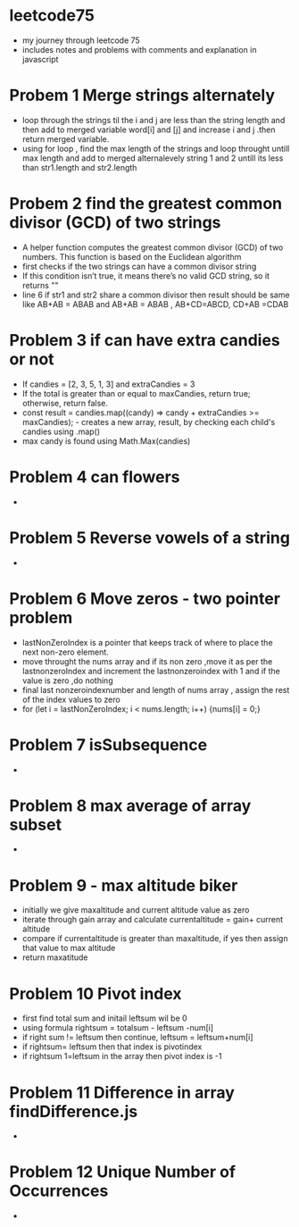 # leetcode75

- my journey through leetcode 75
- includes notes and problems with comments and explanation in javascript

# Probem 1 Merge strings alternately

- loop through the strings til the i and j are less than the string length and then add to merged variable word[i] and [j] and increase i and j .then return merged variable.
- using for loop , find the max length of the strings and loop throught untill max length and add to merged alternalevely string 1 and 2 untill its less than str1.length and str2.length

# Probem 2 find the greatest common divisor (GCD) of two strings

- A helper function computes the greatest common divisor (GCD) of two numbers. This function is based on the Euclidean algorithm
- first checks if the two strings can have a common divisor string
- If this condition isn’t true, it means there’s no valid GCD string, so it returns ""
- line 6 if str1 and str2 share a common divisor then result should be same like AB+AB = ABAB and AB+AB = ABAB , AB+CD=ABCD, CD+AB =CDAB

# Problem 3 if can have extra candies or not

- If candies = [2, 3, 5, 1, 3] and extraCandies = 3
- If the total is greater than or equal to maxCandies, return true; otherwise, return false.
- const result = candies.map((candy) => candy + extraCandies >= maxCandies); - creates a new array, result, by checking each child's candies using .map()
- max candy is found using Math.Max(candies)

# Problem 4 can flowers

-

# Problem 5 Reverse vowels of a string

-

# Problem 6 Move zeros - two pointer problem

- lastNonZeroIndex is a pointer that keeps track of where to place the next non-zero element.
- move throught the nums array and if its non zero ,move it as per the lastnonzeroIndex and increment the lastnonzeroindex with 1 and if the value is zero ,do nothing
- final last nonzeroindexnumber and length of nums array , assign the rest of the index values to zero
- for (let i = lastNonZeroIndex; i < nums.length; i++) {nums[i] = 0;}

# Problem 7 isSubsequence

-

# Problem 8 max average of array subset

-

# Problem 9 - max altitude biker

- initially we give maxaltitude and current altitude value as zero
- iterate through gain array and calculate currentaltitude = gain+ current altitude
- compare if currentaltitude is greater than maxaltitude, if yes then assign that value to max altitude
- return maxatitude

# Problem 10 Pivot index

- first find total sum and initail leftsum wil be 0
- using formula rightsum = totalsum - leftsum -num[i]
- if right sum != leftsum then continue, leftsum = leftsum+num[i]
- if rightsum= leftsum then that index is pivotindex
- if rightsum 1=leftsum in the array then pivot index is -1

# Problem 11 Difference in array findDifference.js

-

# Problem 12 Unique Number of Occurrences

-
